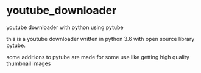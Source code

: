 # youtube_downloader
youtube downloader with python using pytube

this is a youtube downloader written in python 3.6 with open source library pytube.

some additions to pytube are made for some use like getting high quality thumbnail images
